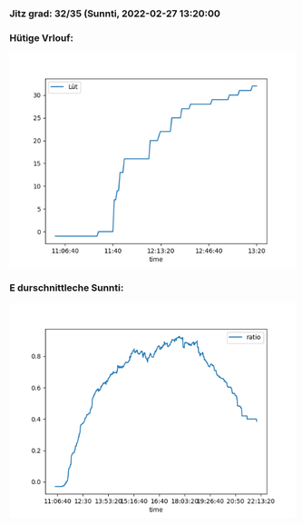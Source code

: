 ### Jitz grad: 32/35 (Sunnti, 2022-02-27 13:20:00

### Hütige Vrlouf:
![Graph](Today.png)

### E durschnittleche Sunnti:
![Graph](Sunnti.png)